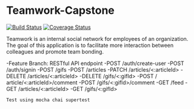 # Teamwork-Capstone
  [![Build Status](https://travis-ci.com/davovie/Teamwork-Capstone.svg?branch=feature-create-user)](https://travis-ci.com/davovie/Teamwork-Capstone)
  [![Coverage Status](https://coveralls.io/repos/github/davovie/Teamwork-Capstone/badge.svg?branch=master)](https://coveralls.io/github/davovie/Teamwork-Capstone?branch=master)

Teamwork is an internal social network for employees of an organization. The goal of this application is to facilitate more interaction between colleagues and promote team bonding.

-Feature Branch: RESTful API endpoint
    -POST /auth/create-user
    -POST /auth/signin
    -POST /gifs
    -POST /articles
    -PATCH /articles/<:articleId>
    -DELETE /articles/<:articleId>
    -DELETE /gifs/<:gifId>
    -POST / article/<:articleId>/comment
    -POST /gifs/<:gifId>/comment
    -GET /feed
    -GET /articles/<:articleId>
    -GET /gifs/<:gifId>

    Test using mocha chai supertest
